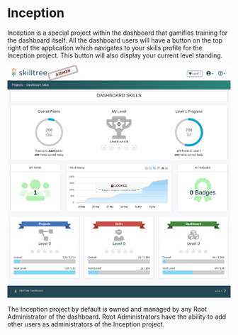 # Inception

Inception is a special project within the dashboard that gamifies training for the dashboard itself. 
All the dashboard users will have a button on the top right of the application which navigates to your skills profile for the Inception project. 
This button will also display your current level standing.

![SkillTree Inception](../../screenshots/admin/page-inception.png)

The Inception project by default is owned and managed by any Root Administrator of the dashboard. Root Administrators have the ability to add other users as administrators of the Inception project. 
